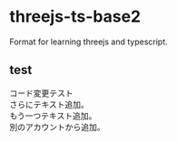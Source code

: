 # threejs-ts-base2
Format for learning threejs and typescript.

## test
コード変更テスト  
さらにテキスト追加。  
もう一つテキスト追加。  
別のアカウントから追加。
